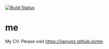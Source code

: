 [![Build Status](https://api.travis-ci.org/jianjunz/me.svg?branch=gh-pages)](https://travis-ci.org/jianjunz/me)

me
==

My CV. Please visit <https://jianjunz.github.io/me>.
